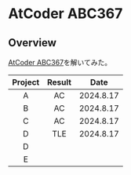# AtCoder ABC367

## Overview

[AtCoder ABC367](https://atcoder.jp/contests/abc367)を解いてみた。

| Project | Result |   Date    |
| :-----: | :----: | :-------: |
|    A    |   AC   | 2024.8.17 |
|    B    |   AC   | 2024.8.17 |
|    C    |   AC   | 2024.8.17 |
|    D    |  TLE   | 2024.8.17 |
|    D    |        |           |
|    E    |        |           |

##
